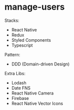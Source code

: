 ﻿# manage-users

Stacks:

- React Native
- Redux
- Styled Components
- Typescript

Pattern:

- DDD (Domain-driven Design)

Extra Libs:

- Lodash
- Date FNS
- React Native Camera
- Firebase
- React Native Vector Icons
